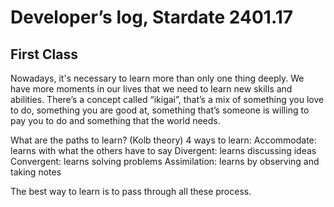 # Developer’s log, Stardate 2401.17

## First Class

Nowadays, it's necessary to learn more than only one thing deeply. We have more moments in our lives that we need to learn new skills and abilities. There’s a concept called “ikigai”, that’s a mix of something you love to do, something you are good at, something that’s someone is willing to pay you to do and something that the world needs.

What are the paths to learn? (Kolb theory)
4 ways to learn:
Accommodate: learns with what the others have to say
Divergent: learns discussing ideas
Convergent: learns solving problems
Assimilation: learns by observing and taking notes

The best way to learn is to pass through all these process.